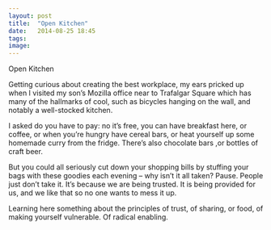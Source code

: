 ```yaml
---
layout: post
title:  "Open Kitchen"
date:   2014-08-25 18:45
tags: 
image:
---
```


Open Kitchen

Getting curious about creating the best workplace, my ears pricked up when I visited my son’s Mozilla office near to Trafalgar Square which has many of the hallmarks of cool, such as bicycles hanging on the wall, and notably a well-stocked kitchen.

I asked do you have to pay: no it’s free, you can have breakfast here, or coffee, or when you’re hungry have cereal bars, or heat yourself up some homemade curry from the fridge. There’s also chocolate bars ,or bottles of craft beer. 

But you could all seriously cut down your shopping bills by stuffing your bags with these goodies each evening – why isn’t it all taken? Pause. People just don’t take it.  It’s because we are being trusted. It is being provided for us, and we like that so no one wants to mess it up.

Learning here something about the principles of trust, of sharing, or food, of making yourself vulnerable. Of radical enabling. 

